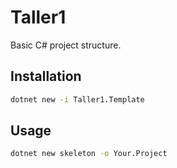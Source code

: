# Taller1

Basic C# project structure.

## Installation

```bash
dotnet new -i Taller1.Template
```

## Usage

```bash
dotnet new skeleton -o Your.Project
```
